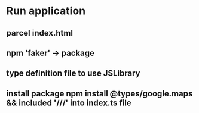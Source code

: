 # Run application

## parcel index.html

## npm 'faker' -> package

## type definition file to use JSLibrary

## install package npm install @types/google.maps && included '///<reference types="@types/google.maps" />' into index.ts file
